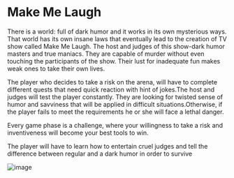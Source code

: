 # Make Me Laugh
There is a world: full of dark humor and it works in its own mysterious ways. That world has its own insane laws that eventually lead to the creation of TV show called Make Me Laugh. The host and judges of this show-dark humor masters and true maniacs. They are capable of murder without even touching the participants of the show. Their lust for inadequate fun makes weak ones to take their own lives.

The player who decides to take a risk on the arena, will have to complete different quests that need quick reaction with hint of jokes.The host and judges will test the player constantly. They are looking for twisted sense of humor and savviness that will be applied in difficult situations.Otherwise, if the player fails to meet the requirements he or she will face a lethal danger.

Every game phase is a challenge, where your willingness to take a risk and inventiveness will become your best tools to win.

The player will have to learn how to entertain cruel judges and tell the difference between regular and a dark humor in order to survive

![image](https://github.com/6MrCrazy6/MakeMeLaugh/assets/117535858/caffb596-1787-45be-84c8-27d044495627)
